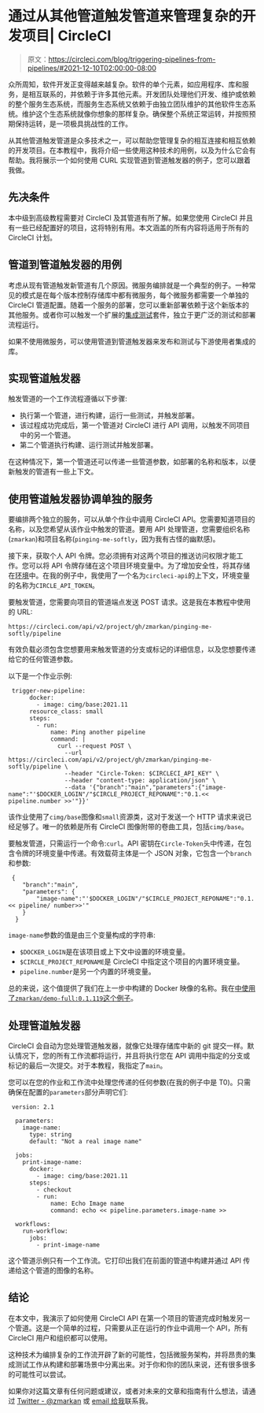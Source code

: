 # 通过从其他管道触发管道来管理复杂的开发项目| CircleCI

> 原文：<https://circleci.com/blog/triggering-pipelines-from-pipelines/#2021-12-10T02:00:00-08:00>

众所周知，软件开发正变得越来越复杂。软件的单个元素，如应用程序、库和服务，是相互联系的，并依赖于许多其他元素。开发团队处理他们开发、维护或依赖的整个服务生态系统，而服务生态系统又依赖于由独立团队维护的其他软件生态系统。维护这个生态系统就像你想象的那样复杂。确保整个系统正常运转，并按照预期保持运转，是一项极具挑战性的工作。

从其他管道触发管道是众多技术之一，可以帮助您管理复杂的相互连接和相互依赖的开发项目。在本教程中，我将介绍一些使用这种技术的用例，以及为什么它会有帮助。我将展示一个如何使用 CURL 实现管道到管道触发器的例子，您可以跟着我做。

## 先决条件

本中级到高级教程需要对 CircleCI 及其管道有所了解。如果您使用 CircleCI 并且有一些已经配置好的项目，这将特别有用。本文涵盖的所有内容将适用于所有的 CircleCI 计划。

## 管道到管道触发器的用例

考虑从现有管道触发新管道有几个原因。微服务编排就是一个典型的例子。一种常见的模式是在每个版本控制存储库中都有微服务，每个微服务都需要一个单独的 CircleCI 管道配置。随着一个服务的部署，您可以重新部署依赖于这个新版本的其他服务。或者你可以触发一个扩展的[集成测试](/blog/unit-testing-vs-integration-testing/)套件，独立于更广泛的测试和部署流程运行。

如果不使用微服务，可以使用管道到管道触发器来发布和测试与下游使用者集成的库。

## 实现管道触发器

触发管道的一个工作流程遵循以下步骤:

*   执行第一个管道，进行构建，运行一些测试，并触发部署。
*   该过程成功完成后，第一个管道对 CircleCI 进行 API 调用，以触发不同项目中的另一个管道。
*   第二个管道执行构建、运行测试并触发部署。

在这种情况下，第一个管道还可以传递一些管道参数，如部署的名称和版本，以便新触发的管道有一些上下文。

## 使用管道触发器协调单独的服务

要编排两个独立的服务，可以从单个作业中调用 CircleCI API。您需要知道项目的名称，以及您希望从该作业中触发的管道。要用 API 处理管道，您需要组织名称(`zmarkan`)和项目名称(`pinging-me-softly`，因为我有古怪的幽默感)。

接下来，获取个人 API 令牌。您必须拥有对这两个项目的推送访问权限才能工作。您可以将 API 令牌存储在这个项目环境变量中。为了增加安全性，将其存储在[环境](https://circleci.com/docs/contexts/)中。在我的例子中，我使用了一个名为`circleci-api`的上下文，环境变量的名称为`CIRCLE_API_TOKEN`。

要触发管道，您需要向项目的管道端点发送 POST 请求。这是我在本教程中使用的 URL:

```
https://circleci.com/api/v2/project/gh/zmarkan/pinging-me-softly/pipeline 
```

有效负载必须包含您想要用来触发管道的分支或标记的详细信息，以及您想要传递给它的任何管道参数。

以下是一个作业示例:

```
 trigger-new-pipeline:
      docker: 
        - image: cimg/base:2021.11
      resource_class: small
      steps:
        - run:
            name: Ping another pipeline
            command: |
              curl --request POST \
                --url https://circleci.com/api/v2/project/gh/zmarkan/pinging-me-softly/pipeline \
                --header "Circle-Token: $CIRCLECI_API_KEY" \
                --header "content-type: application/json" \
                --data '{"branch":"main","parameters":{"image-name":"'$DOCKER_LOGIN"/"$CIRCLE_PROJECT_REPONAME":"0.1.<< pipeline.number >>'"}}' 
```

该作业使用了`cimg/base`图像和`small`资源类，这对于发送一个 HTTP 请求来说已经足够了。唯一的依赖是所有 CircleCI 图像附带的卷曲工具，包括`cimg/base`。

要触发管道，只需运行一个命令:`curl`。API 密钥在`Circle-Token`头中传递，在包含令牌的环境变量中传递。有效载荷主体是一个 JSON 对象，它包含一个`branch`和参数:

```
 { 
    "branch":"main",
    "parameters": {
        "image-name":"'$DOCKER_LOGIN"/"$CIRCLE_PROJECT_REPONAME":"0.1.<< pipeline/ number>>'"
    }
  } 
```

`image-name`参数的值是由三个变量构成的字符串:

*   `$DOCKER_LOGIN`是在该项目或上下文中设置的环境变量。
*   `$CIRCLE_PROJECT_REPONAME`是 CircleCI 中指定这个项目的内置环境变量。
*   `pipeline.number`是另一个内置的环境变量。

总的来说，这个值提供了我们在上一步中构建的 Docker 映像的名称。我在[中使用了`zmarkan/demo-full:0.1.119`这个例子](https://app.circleci.com/pipelines/github/zmarkan/pinging-me-softly/9/workflows/b17cb199-cc43-4275-967c-686b47d5824a/jobs/9)。

## 处理管道触发器

CircleCI 会自动为您处理管道触发器，就像它处理存储库中新的 git 提交一样。默认情况下，您的所有工作流都将运行，并且将执行您在 API 调用中指定的分支或标记的最后一次提交。对于本教程，我指定了`main`。

您可以在您的作业和工作流中处理您传递的任何参数(在我的例子中是 T0)。只需确保在配置的`parameters`部分声明它们:

```
 version: 2.1

  parameters:
    image-name:
      type: string
      default: "Not a real image name"

  jobs:
    print-image-name:
      docker: 
        - image: cimg/base:2021.11
      steps:
        - checkout
        - run:
            name: Echo Image name
            command: echo << pipeline.parameters.image-name >>

  workflows:
    run-workflow:
      jobs:
        - print-image-name 
```

这个管道示例只有一个工作流。它打印出我们在前面的管道中构建并通过 API 传递给这个管道的图像的名称。

## 结论

在本文中，我演示了如何使用 CircleCI API 在第一个项目的管道完成时触发另一个管道。这是一个简单的过程，只需要从正在运行的作业中调用一个 API，所有 CircleCI 用户和组织都可以使用。

这种技术为编排复杂的工作流开辟了新的可能性，包括微服务架构，并将昂贵的集成测试工作从构建和部署场景中分离出来。对于你和你的团队来说，还有很多很多的可能性可以尝试。

如果你对这篇文章有任何问题或建议，或者对未来的文章和指南有什么想法，请通过 [Twitter - @zmarkan](https://twitter.com/zmarkan) 或 [email 给我](mailto:zan@circleci.com)联系我。